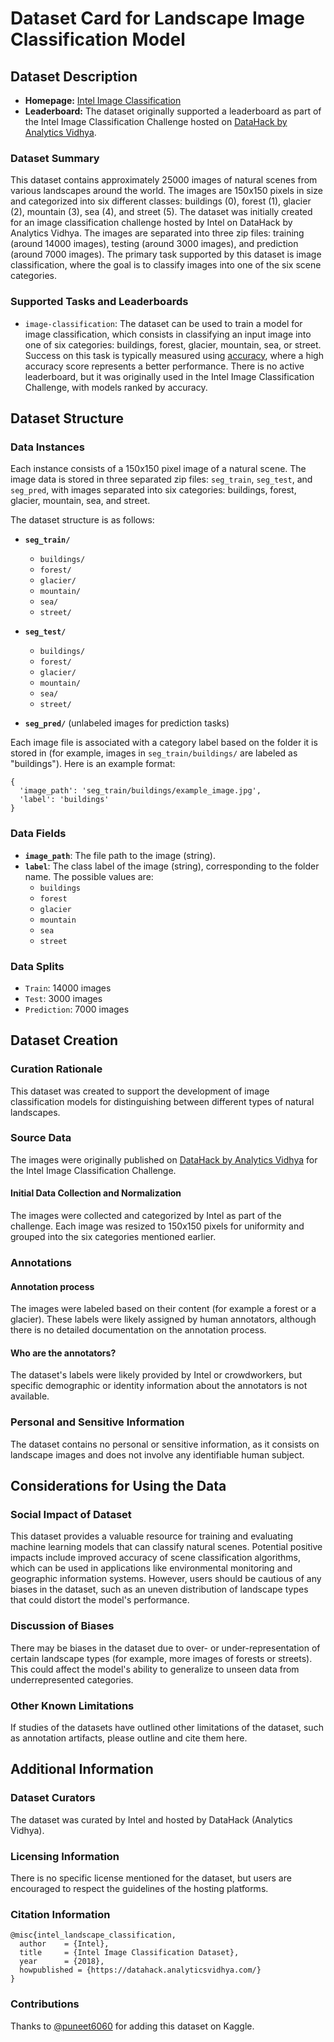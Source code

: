 # Dataset Card for Landscape Image Classification Model

## Dataset Description

- **Homepage:** [Intel Image Classification](https://www.kaggle.com/datasets/puneet6060/intel-image-classification/data)
- **Leaderboard:** The dataset originally supported a leaderboard as part of the Intel Image Classification Challenge hosted on [DataHack by Analytics Vidhya](https://datahack.analyticsvidhya.com/).


### Dataset Summary

This dataset contains approximately 25000 images of natural scenes from various landscapes around the world. The images are 150x150 pixels in size and categorized into six different classes: buildings (0), forest (1), glacier (2), mountain (3), sea (4), and street (5). The dataset was initially created for an image classification challenge hosted by Intel on DataHack by Analytics Vidhya. The images are separated into three zip files: training (around 14000 images), testing (around 3000 images), and prediction (around 7000 images). The primary task supported by this dataset is image classification, where the goal is to classify images into one of the six scene categories.

### Supported Tasks and Leaderboards

- `image-classification`: The dataset can be used to train a model for image classification, which consists in classifying an input image into one of six categories: buildings, forest, glacier, mountain, sea, or street. Success on this task is typically measured using [accuracy](https://huggingface.co/spaces/evaluate-metric/accuracy), where a high accuracy score represents a better performance.
There is no active leaderboard, but it was originally used in the Intel Image Classification Challenge, with models ranked by accuracy.

## Dataset Structure

### Data Instances

Each instance consists of a 150x150 pixel image of a natural scene. The image data is stored in three separated zip files: `seg_train`, `seg_test`, and `seg_pred`, with images separated into six categories: buildings, forest, glacier, mountain, sea, and street. 

The dataset structure is as follows:

- **`seg_train/`**  
  - `buildings/`  
  - `forest/`  
  - `glacier/`  
  - `mountain/`  
  - `sea/`  
  - `street/`  

- **`seg_test/`**  
  - `buildings/`  
  - `forest/`  
  - `glacier/`  
  - `mountain/`  
  - `sea/`  
  - `street/`  

- **`seg_pred/`** (unlabeled images for prediction tasks)

Each image file is associated with a category label based on the folder it is stored in (for example, images in `seg_train/buildings/` are labeled as "buildings"). Here is an example format:

```
{
  'image_path': 'seg_train/buildings/example_image.jpg',
  'label': 'buildings'
}
```

### Data Fields

- **`image_path`**: The file path to the image (string).
- **`label`**: The class label of the image (string), corresponding to the folder name. The possible values are:
  - `buildings`
  - `forest`
  - `glacier`
  - `mountain`
  - `sea`
  - `street`


### Data Splits

- `Train`: 14000 images
- `Test`: 3000 images
- `Prediction`: 7000 images


## Dataset Creation

### Curation Rationale

This dataset was created to support the development of image classification models for distinguishing between different types of natural landscapes.

### Source Data

The images were originally published on [DataHack by Analytics Vidhya](https://datahack.analyticsvidhya.com/) for the Intel Image Classification Challenge.

#### Initial Data Collection and Normalization

The images were collected and categorized by Intel as part of the challenge. Each image was resized to 150x150 pixels for uniformity and grouped into the six categories mentioned earlier. 

### Annotations

#### Annotation process

The images were labeled based on their content (for example a forest or a glacier). These labels were likely assigned by human annotators, although there is no detailed documentation on the annotation process.

#### Who are the annotators?

The dataset's labels were likely provided by Intel or crowdworkers, but specific demographic or identity information about the annotators is not available.

### Personal and Sensitive Information

The dataset contains no personal or sensitive information, as it consists on landscape images and does not involve any identifiable human subject.

## Considerations for Using the Data

### Social Impact of Dataset

This dataset provides a valuable resource for training and evaluating machine learning models that can classify natural scenes. Potential positive impacts include improved accuracy of scene classification algorithms, which can be used in applications like environmental monitoring and geographic information systems. However, users should be cautious of any biases in the dataset, such as an uneven distribution of landscape types that could distort the model's performance.

### Discussion of Biases

There may be biases in the dataset due to over- or under-representation of certain landscape types (for example, more images of forests or streets). This could affect the model's ability to generalize to unseen data from underrepresented categories.

### Other Known Limitations

If studies of the datasets have outlined other limitations of the dataset, such as annotation artifacts, please outline and cite them here.

## Additional Information

### Dataset Curators

The dataset was curated by Intel and hosted by DataHack (Analytics Vidhya).

### Licensing Information

There is no specific license mentioned for the dataset, but users are encouraged to respect the guidelines of the hosting platforms.

### Citation Information

```
@misc{intel_landscape_classification,
  author    = {Intel},
  title     = {Intel Image Classification Dataset},
  year      = {2018},
  howpublished = {https://datahack.analyticsvidhya.com/}
}
```

### Contributions

Thanks to [@puneet6060](https://github.com/puneet6060) for adding this dataset on Kaggle.
